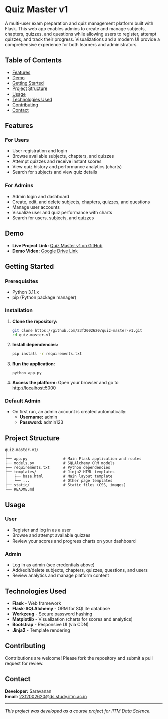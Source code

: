 # Quiz Master v1

A multi-user exam preparation and quiz management platform built with Flask. This web app enables admins to create and manage subjects, chapters, quizzes, and questions while allowing users to register, attempt quizzes, and track their progress. Visualizations and a modern UI provide a comprehensive experience for both learners and administrators.

## Table of Contents
- [Features](#features)
- [Demo](#demo)
- [Getting Started](#getting-started)
- [Project Structure](#project-structure)
- [Usage](#usage)
- [Technologies Used](#technologies-used)
- [Contributing](#contributing)
- [Contact](#contact)

## Features

### For Users
- User registration and login
- Browse available subjects, chapters, and quizzes
- Attempt quizzes and receive instant scores
- View quiz history and performance analytics (charts)
- Search for subjects and view quiz details

### For Admins
- Admin login and dashboard
- Create, edit, and delete subjects, chapters, quizzes, and questions
- Manage user accounts
- Visualize user and quiz performance with charts
- Search for users, subjects, and quizzes

## Demo

- **Live Project Link:** [Quiz Master v1 on GitHub](https://github.com/23f2002620/quiz-master-v1)
- **Demo Video:** [Google Drive Link](https://drive.google.com/file/d/1a2uSyIJhGFZub0x5M5AP0I6erawk0aN3/view)

## Getting Started

### Prerequisites

- Python 3.11.x
- pip (Python package manager)

### Installation

1. **Clone the repository:**
   ```bash
   git clone https://github.com/23f2002620/quiz-master-v1.git
   cd quiz-master-v1
   ```

2. **Install dependencies:**
   ```bash
   pip install -r requirements.txt
   ```

3. **Run the application:**
   ```bash
   python app.py
   ```

4. **Access the platform:**
   Open your browser and go to [http://localhost:5000](http://localhost:5000)

### Default Admin
- On first run, an admin account is created automatically:
  - **Username:** admin
  - **Password:** admin123

## Project Structure

```
quiz-master-v1/
│
├── app.py                # Main Flask application and routes
├── models.py             # SQLAlchemy ORM models
├── requirements.txt      # Python dependencies
├── templates/            # Jinja2 HTML templates
│   ├── base.html         # Main layout template
│   └── ...               # Other page templates
├── static/               # Static files (CSS, images)
└── README.md
```

## Usage

### User
- Register and log in as a user
- Browse and attempt available quizzes
- Review your scores and progress charts on your dashboard

### Admin
- Log in as admin (see credentials above)
- Add/edit/delete subjects, chapters, quizzes, questions, and users
- Review analytics and manage platform content

## Technologies Used

- **Flask** - Web framework
- **Flask-SQLAlchemy** - ORM for SQLite database
- **Werkzeug** - Secure password hashing
- **Matplotlib** - Visualization (charts for scores and analytics)
- **Bootstrap** - Responsive UI (via CDN)
- **Jinja2** - Template rendering

## Contributing

Contributions are welcome! Please fork the repository and submit a pull request for review.

## Contact

**Developer:** Saravanan  
**Email:** 23f2002620@ds.study.iitm.ac.in

---

*This project was developed as a course project for IITM Data Science.*

